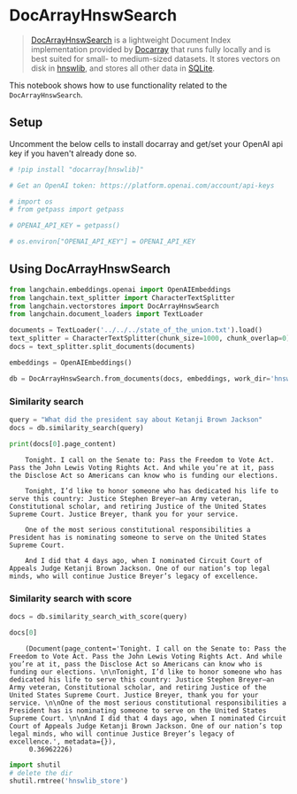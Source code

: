 # DocArrayHnswSearch

>[DocArrayHnswSearch](https://docs.docarray.org/user_guide/storing/index_hnswlib/) is a lightweight Document Index implementation provided by [Docarray](https://docs.docarray.org/) that runs fully locally and is best suited for small- to medium-sized datasets. It stores vectors on disk in [hnswlib](https://github.com/nmslib/hnswlib), and stores all other data in [SQLite](https://www.sqlite.org/index.html).

This notebook shows how to use functionality related to the `DocArrayHnswSearch`.

<!-- WARNING: THIS FILE WAS AUTOGENERATED! DO NOT EDIT! Instead, edit the notebook w/the location & name as this file. -->

## Setup

Uncomment the below cells to install docarray and get/set your OpenAI api key if you haven't already done so.


```python
# !pip install "docarray[hnswlib]"
```


```python
# Get an OpenAI token: https://platform.openai.com/account/api-keys

# import os
# from getpass import getpass

# OPENAI_API_KEY = getpass()

# os.environ["OPENAI_API_KEY"] = OPENAI_API_KEY
```

## Using DocArrayHnswSearch


```python
from langchain.embeddings.openai import OpenAIEmbeddings
from langchain.text_splitter import CharacterTextSplitter
from langchain.vectorstores import DocArrayHnswSearch
from langchain.document_loaders import TextLoader
```


```python
documents = TextLoader('../../../state_of_the_union.txt').load()
text_splitter = CharacterTextSplitter(chunk_size=1000, chunk_overlap=0)
docs = text_splitter.split_documents(documents)

embeddings = OpenAIEmbeddings()

db = DocArrayHnswSearch.from_documents(docs, embeddings, work_dir='hnswlib_store/', n_dim=1536)
```

### Similarity search


```python
query = "What did the president say about Ketanji Brown Jackson"
docs = db.similarity_search(query)
```


```python
print(docs[0].page_content)
```

<CodeOutputBlock lang="python">

```
    Tonight. I call on the Senate to: Pass the Freedom to Vote Act. Pass the John Lewis Voting Rights Act. And while you’re at it, pass the Disclose Act so Americans can know who is funding our elections. 
    
    Tonight, I’d like to honor someone who has dedicated his life to serve this country: Justice Stephen Breyer—an Army veteran, Constitutional scholar, and retiring Justice of the United States Supreme Court. Justice Breyer, thank you for your service. 
    
    One of the most serious constitutional responsibilities a President has is nominating someone to serve on the United States Supreme Court. 
    
    And I did that 4 days ago, when I nominated Circuit Court of Appeals Judge Ketanji Brown Jackson. One of our nation’s top legal minds, who will continue Justice Breyer’s legacy of excellence.
```

</CodeOutputBlock>

### Similarity search with score


```python
docs = db.similarity_search_with_score(query)
```


```python
docs[0]
```

<CodeOutputBlock lang="python">

```
    (Document(page_content='Tonight. I call on the Senate to: Pass the Freedom to Vote Act. Pass the John Lewis Voting Rights Act. And while you’re at it, pass the Disclose Act so Americans can know who is funding our elections. \n\nTonight, I’d like to honor someone who has dedicated his life to serve this country: Justice Stephen Breyer—an Army veteran, Constitutional scholar, and retiring Justice of the United States Supreme Court. Justice Breyer, thank you for your service. \n\nOne of the most serious constitutional responsibilities a President has is nominating someone to serve on the United States Supreme Court. \n\nAnd I did that 4 days ago, when I nominated Circuit Court of Appeals Judge Ketanji Brown Jackson. One of our nation’s top legal minds, who will continue Justice Breyer’s legacy of excellence.', metadata={}),
     0.36962226)
```

</CodeOutputBlock>


```python
import shutil
# delete the dir
shutil.rmtree('hnswlib_store')
```
